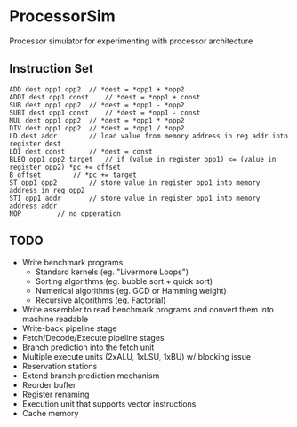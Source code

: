 # ProcessorSim

Processor simulator for experimenting with processor architecture

## Instruction Set
```
ADD dest opp1 opp2	// *dest = *opp1 + *opp2
ADDI dest opp1 const	// *dest = *opp1 + const
SUB dest opp1 opp2 	// *dest = *opp1 - *opp2
SUBI dest opp1 const	// *dest = *opp1 - const
MUL dest opp1 opp2 	// *dest = *opp1 * *opp2
DIV dest opp1 opp2 	// *dest = *opp1 / *opp2
LD dest addr		// load value from memory address in reg addr into register dest
LDI dest const		// *dest = const
BLEQ opp1 opp2 target	// if (value in register opp1) <= (value in register opp2) *pc += offset
B offset 		// *pc += target
ST opp1 opp2 		// store value in register opp1 into memory address in reg opp2
STI opp1 addr		// store value in register opp1 into memory address addr
NOP			// no opperation
```

## TODO
* Write benchmark programs
	* Standard kernels (eg. "Livermore Loops")
	* Sorting algorithms (eg. bubble sort + quick sort)
	* Numerical algorithms (eg. GCD or Hamming weight)
	* Recursive algorithms (eg. Factorial)
* Write assembler to read benchmark programs and convert them into machine readable
* Write-back pipeline stage
* Fetch/Decode/Execute pipeline stages
* Branch prediction into the fetch unit
* Multiple execute units (2xALU, 1xLSU, 1xBU) w/ blocking issue
* Reservation stations
* Extend branch prediction mechanism
* Reorder buffer
* Register renaming
* Execution unit that supports vector instructions
* Cache memory
